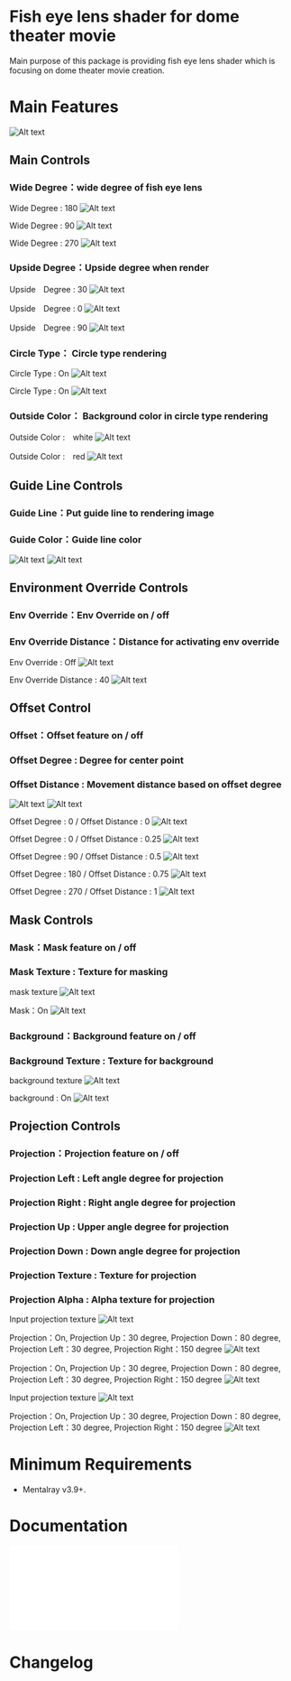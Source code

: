 # Fish eye lens shader for dome theater movie

Main purpose of this package is providing fish eye lens shader which is focusing on dome theater movie creation.

# Main Features

![Alt text](/docs/images/observatoryFishEyeShader_UI.png)

## Main Controls

### Wide Degree：wide degree of fish eye lens

Wide Degree : 180
![Alt text](/docs/images/01.png)

Wide Degree : 90
![Alt text](/docs/images/02.png)

Wide Degree : 270
![Alt text](/docs/images/03.png)

### Upside Degree：Upside degree when render

Upside　Degree : 30
![Alt text](/docs/images/04.png)

Upside　Degree : 0
![Alt text](/docs/images/05.png)

Upside　Degree : 90
![Alt text](/docs/images/06.png)

### Circle Type： Circle type rendering

Circle Type : On
![Alt text](/docs/images/07.png)

Circle Type : On
![Alt text](/docs/images/08.png)

### Outside Color： Background color in circle type rendering

Outside Color :　white
![Alt text](/docs/images/09.png)

Outside Color :　red
![Alt text](/docs/images/10.png)
 
## Guide Line Controls
### Guide Line：Put guide line to rendering image
### Guide Color：Guide line color

![Alt text](/docs/images/11.png)
![Alt text](/docs/images/12.png)

## Environment Override Controls
### Env Override：Env Override on / off
### Env Override Distance：Distance for activating env override

Env Override : Off
![Alt text](/docs/images/13.png)

Env Override Distance : 40
![Alt text](/docs/images/14.png)

## Offset Control
### Offset：Offset feature on / off
### Offset Degree : Degree for center point
### Offset Distance : Movement distance based on offset degree
![Alt text](/docs/images/15.png)
![Alt text](/docs/images/16.png)

Offset Degree : 0 / Offset Distance : 0
![Alt text](/docs/images/16.png)

Offset Degree : 0 / Offset Distance : 0.25
![Alt text](/docs/images/17.png)

Offset Degree : 90 / Offset Distance : 0.5
![Alt text](/docs/images/18.png)

Offset Degree : 180 / Offset Distance : 0.75
![Alt text](/docs/images/19.png)

Offset Degree : 270 / Offset Distance : 1
![Alt text](/docs/images/20.png)

## Mask Controls
### Mask：Mask feature on / off
### Mask Texture : Texture for masking

mask texture
![Alt text](/docs/images/21.png)

Mask：On
![Alt text](/docs/images/22.png)

### Background：Background feature on / off
### Background Texture : Texture for background

background texture
![Alt text](/docs/images/23.png)

background : On
![Alt text](/docs/images/24.png)

## Projection Controls
### Projection：Projection feature on / off
### Projection Left : Left angle degree for projection
### Projection Right : Right angle degree for projection
### Projection Up : Upper angle degree for projection
### Projection Down : Down angle degree for projection
### Projection Texture : Texture for projection
### Projection Alpha : Alpha texture for projection

Input projection texture
![Alt text](/docs/images/25.png)

Projection：On, Projection Up：30 degree, Projection Down：80 degree, Projection Left：30 degree, Projection Right：150 degree
![Alt text](/docs/images/26.png)

Projection：On, Projection Up：30 degree, Projection Down：80 degree, Projection Left：30 degree, Projection Right：150 degree
![Alt text](/docs/images/26.png)

Input projection texture
![Alt text](/docs/images/27.png)

Projection：On, Projection Up：30 degree, Projection Down：80 degree, Projection Left：30 degree, Projection Right：150 degree
![Alt text](/docs/images/28.png)

# Minimum Requirements

* Mentalray v3.9+.

# Documentation

![Alt text](/docs/observatoryFishEyeShaderManual.pdf)

# Changelog
